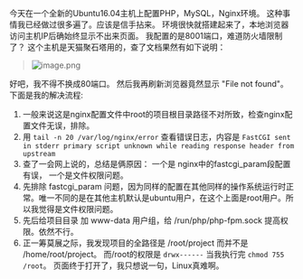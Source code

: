 今天在一个全新的Ubuntu16.04主机上配置PHP，MySQL，Nginx环境。
这种事情我已经做过很多遍了。应该是信手拈来。
环境很快就搭建起来了，本地浏览器访问主机IP后确始终显示不出来页面。
我配置的是8001端口，难道防火墙限制了？
这个主机是天猫聚石塔用的，查了文档果然有如下说明：
> ![image.png](https://hexo-blog.pek3b.qingstor.com/upload_images/71414-c4da1d731796a102.png?imageMogr2/auto-orient/strip%7CimageView2/2/w/1240)

好吧，我不得不换成80端口。
然后我再刷新浏览器竟然显示 "File not found"。
下面是我的解决流程:
1. 一般来说这是nginx配置文件中root的项目根目录路径不对所致，检查nginx配置文件无误，排除。
2. 用 `tail -n 20 /var/log/nginx/error`  查看错误日志，内容是 `FastCGI sent in stderr primary script unknown while reading response header from upstream`
3. 查了一会网上说的，总结是俩原因： 一个是  nginx中的fastcgi_param段配置有误， 一个是文件权限问题。
4. 先排除 fastcgi_param 问题，因为同样的配置在其他同样的操作系统运行时正常。唯一不同的是在其他主机默认是ubuntu用户，在这个上面是root用户。所以我觉得是文件权限问题。
5. 先后给项目目录 加 www-data 用户组，给 /run/php/php-fpm.sock 提高权限。依然不行。
6. 正一筹莫展之际，我发现项目的全路径是 /root/project 而并不是 /home/root/project。 而/root的权限是  `drwx------`
当我执行完 `chmod 755 /root`。 页面终于打开了，我只想说一句，Linux真难啊。
